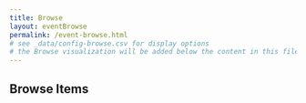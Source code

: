 ```yaml
---
title: Browse
layout: eventBrowse
permalink: /event-browse.html
# see _data/config-browse.csv for display options
# the Browse visualization will be added below the content in this file
---
```


## Browse Items
